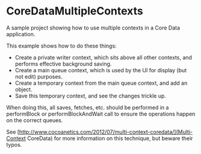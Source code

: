 CoreDataMultipleContexts
========================

A sample project showing how to use multiple contexts in a Core Data application.

This example shows how to do these things:

*  Create a private writer context, which sits above all other contexts, and performs effective background saving.
*  Create a main queue context, which is used by the UI for display (but not edit) purposes.
*  Create a temporary context from the main queue context, and add an object.
*  Save this temporary context, and see the changes trickle up.

When doing this, all saves, fetches, etc. should be performed in a performBlock
or performBlockAndWait call to ensure the operations happen on the correct
queues.

See [http://www.cocoanetics.com/2012/07/multi-context-coredata/](Multi-Context CoreData)
for more information on this technique, but beware their typos.
